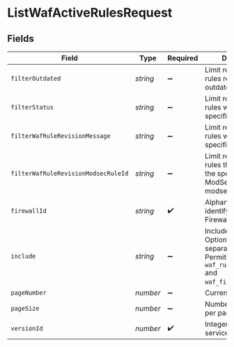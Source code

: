 # ListWafActiveRulesRequest


## Fields

| Field                                                                                                                       | Type                                                                                                                        | Required                                                                                                                    | Description                                                                                                                 | Example                                                                                                                     |
| --------------------------------------------------------------------------------------------------------------------------- | --------------------------------------------------------------------------------------------------------------------------- | --------------------------------------------------------------------------------------------------------------------------- | --------------------------------------------------------------------------------------------------------------------------- | --------------------------------------------------------------------------------------------------------------------------- |
| `filterOutdated`                                                                                                            | *string*                                                                                                                    | :heavy_minus_sign:                                                                                                          | Limit results to active rules referencing an outdated rule revision.                                                        |                                                                                                                             |
| `filterStatus`                                                                                                              | *string*                                                                                                                    | :heavy_minus_sign:                                                                                                          | Limit results to active rules with the specified status.                                                                    |                                                                                                                             |
| `filterWafRuleRevisionMessage`                                                                                              | *string*                                                                                                                    | :heavy_minus_sign:                                                                                                          | Limit results to active rules with the specified message.                                                                   |                                                                                                                             |
| `filterWafRuleRevisionModsecRuleId`                                                                                         | *string*                                                                                                                    | :heavy_minus_sign:                                                                                                          | Limit results to active rules that represent the specified ModSecurity modsec_rule_id.                                      |                                                                                                                             |
| `firewallId`                                                                                                                | *string*                                                                                                                    | :heavy_check_mark:                                                                                                          | Alphanumeric string identifying a WAF Firewall.                                                                             | fW7g2uUGZzb2W9Euo4Mo0r                                                                                                      |
| `include`                                                                                                                   | *string*                                                                                                                    | :heavy_minus_sign:                                                                                                          | Include relationships. Optional, comma-separated values. Permitted values: `waf_rule_revision` and `waf_firewall_version`.<br/> | waf_rule_revision,waf_firewall_version                                                                                      |
| `pageNumber`                                                                                                                | *number*                                                                                                                    | :heavy_minus_sign:                                                                                                          | Current page.                                                                                                               | 1                                                                                                                           |
| `pageSize`                                                                                                                  | *number*                                                                                                                    | :heavy_minus_sign:                                                                                                          | Number of records per page.                                                                                                 | 20                                                                                                                          |
| `versionId`                                                                                                                 | *number*                                                                                                                    | :heavy_check_mark:                                                                                                          | Integer identifying a service version.                                                                                      | 1                                                                                                                           |